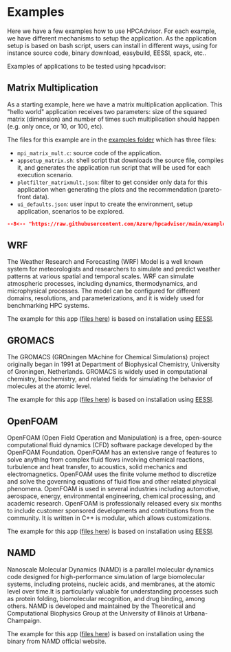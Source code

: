 # Examples

Here we have a few examples how to use HPCAdvisor. For each example, we have
different mechanisms to setup the application. As the application setup is based
on bash script, users can install in different ways, using for instance source
code, binary download, easybuild, EESSI, spack, etc..

Examples of applications to be tested using hpcadvisor:


## Matrix Multiplication

As a starting example, here we have a matrix multiplication application. This
"hello world" application receives two parameters: size of the squared matrix
(dimension) and number of times such multiplication should happen (e.g. only
once, or 10, or 100, etc).

The files for this example are in the [examples
folder](https://github.com/Azure/hpcadvisor/tree/main/examples/matrixmult)
which has three files:

- `mpi_matrix_mult.c`: source code of the application.
- `appsetup_matrix.sh`: shell script that downloads the source file,
  compiles it, and generates the application run script that will be used for
  each execution scenario.
- `plotfilter_matrixmult.json`: filter to get consider only data for
  this application when generating the plots and the recommendation
  (pareto-front data).
- `ui_defaults.json`: user input to create the environment,
  setup application, scenarios to be explored.

```json title="ui_defaults.json"
--8<-- "https://raw.githubusercontent.com/Azure/hpcadvisor/main/examples/matrixmult/ui_defaults.json"
```


## WRF

The Weather Research and Forecasting (WRF) Model is a well known system for
meteorologists and researchers to simulate and predict weather patterns at
various spatial and temporal scales. WRF can simulate atmospheric processes,
including dynamics, thermodynamics, and microphysical processes. The model can
be configured for different domains, resolutions, and parameterizations, and it
is widely used for benchmarking HPC systems.

The example for this app ([files
here](https://github.com/Azure/hpcadvisor/tree/main/wrf/)) is based on
installation using [EESSI](https://www.eessi.io/).


## GROMACS

The GROMACS (GROningen MAchine for Chemical Simulations) project originally
began in 1991 at Department of Biophysical Chemistry, University of Groningen,
Netherlands. GROMACS is widely used in computational chemistry, biochemistry,
and related fields for simulating the behavior of molecules at the atomic level.

The example for this app ([files
here](https://github.com/Azure/hpcadvisor/tree/main/gromacs/)) is based on
installation using [EESSI](https://www.eessi.io/).

## OpenFOAM

OpenFOAM (Open Field Operation and Manipulation) is a free, open-source computational fluid dynamics (CFD) software package developed by the OpenFOAM Foundation. OpenFOAM has an extensive range of features to solve anything from complex fluid flows involving chemical reactions, turbulence and heat transfer, to acoustics, solid mechanics and electromagnetics. OpenFOAM uses the finite volume method to discretize and solve the governing equations of fluid flow and other related physical phenomena. OpenFOAM is used in several industries including automotive, aerospace, energy, environmental engineering, chemical processing, and academic research. OpenFOAM is professionally released every six months to include customer sponsored developments and contributions from the community. It is written in C++ is modular, which allows customizations.

The example for this app ([files
here](https://github.com/Azure/hpcadvisor/tree/main/openfoam/)) is based on
installation using [EESSI](https://www.eessi.io/).


## NAMD

Nanoscale Molecular Dynamics (NAMD) is a parallel molecular dynamics code
designed for high-performance simulation of large biomolecular systems,
including proteins, nucleic acids, and membranes, at the atomic level over
time.It is particularly valuable for understanding processes such as protein
folding, biomolecular recognition, and drug binding, among others. NAMD is
developed and maintained by the Theoretical and Computational Biophysics Group
at the University of Illinois at Urbana-Champaign.

The example for this app ([files
here](https://github.com/Azure/hpcadvisor/tree/main/openfoam/)) is based on
installation using the binary from NAMD official website.


